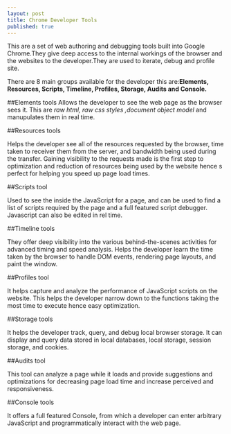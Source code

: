 ```yaml
---
layout: post
title: Chrome Developer Tools
published: true
---
```

This are a set of web authoring and debugging tools built into Google Chrome.They give deep access to the internal workings of the browser and the websites to the developer.They are used to iterate, debug and profile site.

There are 8 main groups available for the developer this are:**Elements, Resources, Scripts, Timeline, Profiles, Storage, Audits and Console.**

##Elements tools
Allows the developer to see the web page as the browser sees it. This are _raw html, raw css styles ,document object model_ and manupulates them in real time.

##Resources tools

Helps the developer  see all of the resources requested by the browser, time taken to receiver them from the server, and bandwidth being used during the transfer. Gaining visibility to the  requests made is the first step to optimization and reduction of resources being used by the website hence s perfect for helping you speed up page load times.

##Scripts tool

Used to see the inside the JavaScript for a page, and can be used to find a list of scripts required by the page and a full featured script debugger. Javascript can also be edited in rel time.

##Timeline tools

They offer deep visibility into the various behind-the-scenes activities for  advanced timing and speed analysis. Helps the developer learn the time taken by the browser to handle DOM events, rendering page layouts, and paint the window.

##Profiles tool

It helps capture and analyze the performance of JavaScript scripts on the website. This helps the developer narrow down to the functions taking the most time to execute hence easy optimization.

##Storage tools

It helps the developer track, query, and debug local browser storage. It can display and query data stored in local databases, local storage, session storage, and cookies.

##Audits tool

This tool can  analyze a page while it loads and provide suggestions and optimizations for decreasing page load time and increase perceived and responsiveness. 

##Console tools

It offers a full featured Console, from which a developer can enter arbitrary JavaScript and programmatically interact with the web page.




